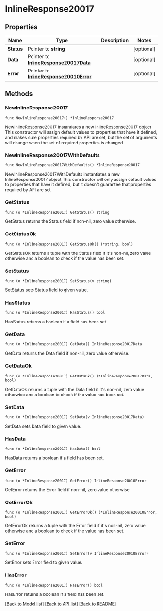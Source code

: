 # InlineResponse20017

## Properties

Name | Type | Description | Notes
------------ | ------------- | ------------- | -------------
**Status** | Pointer to **string** |  | [optional] 
**Data** | Pointer to [**InlineResponse20017Data**](InlineResponse20017Data.md) |  | [optional] 
**Error** | Pointer to [**InlineResponse20010Error**](InlineResponse20010Error.md) |  | [optional] 

## Methods

### NewInlineResponse20017

`func NewInlineResponse20017() *InlineResponse20017`

NewInlineResponse20017 instantiates a new InlineResponse20017 object
This constructor will assign default values to properties that have it defined,
and makes sure properties required by API are set, but the set of arguments
will change when the set of required properties is changed

### NewInlineResponse20017WithDefaults

`func NewInlineResponse20017WithDefaults() *InlineResponse20017`

NewInlineResponse20017WithDefaults instantiates a new InlineResponse20017 object
This constructor will only assign default values to properties that have it defined,
but it doesn't guarantee that properties required by API are set

### GetStatus

`func (o *InlineResponse20017) GetStatus() string`

GetStatus returns the Status field if non-nil, zero value otherwise.

### GetStatusOk

`func (o *InlineResponse20017) GetStatusOk() (*string, bool)`

GetStatusOk returns a tuple with the Status field if it's non-nil, zero value otherwise
and a boolean to check if the value has been set.

### SetStatus

`func (o *InlineResponse20017) SetStatus(v string)`

SetStatus sets Status field to given value.

### HasStatus

`func (o *InlineResponse20017) HasStatus() bool`

HasStatus returns a boolean if a field has been set.

### GetData

`func (o *InlineResponse20017) GetData() InlineResponse20017Data`

GetData returns the Data field if non-nil, zero value otherwise.

### GetDataOk

`func (o *InlineResponse20017) GetDataOk() (*InlineResponse20017Data, bool)`

GetDataOk returns a tuple with the Data field if it's non-nil, zero value otherwise
and a boolean to check if the value has been set.

### SetData

`func (o *InlineResponse20017) SetData(v InlineResponse20017Data)`

SetData sets Data field to given value.

### HasData

`func (o *InlineResponse20017) HasData() bool`

HasData returns a boolean if a field has been set.

### GetError

`func (o *InlineResponse20017) GetError() InlineResponse20010Error`

GetError returns the Error field if non-nil, zero value otherwise.

### GetErrorOk

`func (o *InlineResponse20017) GetErrorOk() (*InlineResponse20010Error, bool)`

GetErrorOk returns a tuple with the Error field if it's non-nil, zero value otherwise
and a boolean to check if the value has been set.

### SetError

`func (o *InlineResponse20017) SetError(v InlineResponse20010Error)`

SetError sets Error field to given value.

### HasError

`func (o *InlineResponse20017) HasError() bool`

HasError returns a boolean if a field has been set.


[[Back to Model list]](../README.md#documentation-for-models) [[Back to API list]](../README.md#documentation-for-api-endpoints) [[Back to README]](../README.md)


